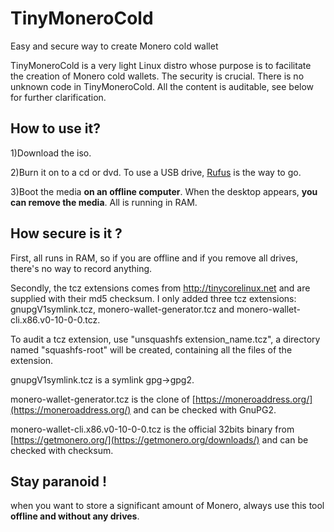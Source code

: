 # TinyMoneroCold
Easy and secure way to create Monero cold wallet

TinyMoneroCold is a very light Linux distro whose purpose is to facilitate the creation of Monero cold wallets.
The security is crucial. There is no unknown code in TinyMoneroCold. All the content is auditable, see below for further clarification.

## How to use it?

1)Download the iso.

2)Burn it on to a cd or dvd. To use a USB drive, [Rufus](https://rufus.akeo.ie/) is the way to go.

3)Boot the media **on an offline computer**. When the desktop appears, **you can remove the media**. All is running in RAM.


## How secure is it ?

First, all runs in RAM, so if you are offline and if you remove all drives, there's no way to record anything.

Secondly, the tcz extensions comes from http://tinycorelinux.net and are supplied with their md5 checksum. I only added three tcz extensions: gnupgV1symlink.tcz, monero-wallet-generator.tcz and monero-wallet-cli.x86.v0-10-0-0.tcz.

To audit a tcz extension, use "unsquashfs extension_name.tcz", a directory named "squashfs-root" will be created, containing all the files of the extension.


gnupgV1symlink.tcz is a symlink gpg->gpg2.

monero-wallet-generator.tcz is the clone of [https://moneroaddress.org/](https://moneroaddress.org/) and can be checked with GnuPG2.

monero-wallet-cli.x86.v0-10-0-0.tcz is the official 32bits binary from [https://getmonero.org/](https://getmonero.org/downloads/) and can be checked with checksum.

## Stay paranoid !

when you want to store a significant amount of Monero, always use this tool **offline and without any drives**. 
